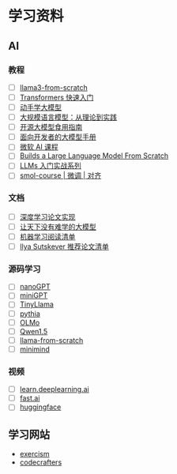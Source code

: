 # 学习资料

## AI

### 教程

- [ ] [llama3-from-scratch](https://github.com/naklecha/llama3-from-scratch)
- [ ] [Transformers 快速入门](https://transformers.run/)
- [ ] [动手学大模型](https://sjtullm.gitbook.io/dive-into-llms)
- [ ] [大规模语言模型：从理论到实践](https://intro-llm.github.io/)
- [ ] [开源大模型食用指南](https://github.com/datawhalechina/self-llm)
- [ ] [面向开发者的大模型手册](https://datawhalechina.github.io/llm-cookbook/#/)
- [ ] [微软 AI 课程](https://microsoft.github.io/generative-ai-for-beginners/#/)
- [ ] [Builds a Large Language Model From Scratch](https://github.com/rasbt/LLMs-from-scratch)
- [ ] [LLMs 入门实战系列](https://github.com/km1994/LLMsNineStoryDemonTower)
- [ ] [smol-course | 微调 | 对齐](https://github.com/huggingface/smol-course)

### 文档

- [ ] [深度学习论文实现](https://github.com/labmlai/annotated_deep_learning_paper_implementations)
- [ ] [让天下没有难学的大模型](https://github.com/liguodongiot/llm-action)
- [ ] [机器学习阅读清单](https://github.com/elicit/machine-learning-list)
- [ ] [llya Sutskever 推荐论文清单](https://arc.net/folder/D0472A20-9C20-4D3F-B145-D2865C0A9FEE)

### 源码学习

- [ ] [nanoGPT](https://github.com/karpathy/nanoGPT)
- [ ] [miniGPT](https://github.com/karpathy/minGPT)
- [ ] [TinyLlama](https://github.com/jzhang38/TinyLlama)
- [ ] [pythia](https://github.com/EleutherAI/pythia)
- [ ] [OLMo](https://github.com/allenai/OLMo)
- [ ] [Qwen1.5](https://github.com/QwenLM/Qwen1.5)
- [ ] [llama-from-scratch](https://github.com/bkitano/llama-from-scratch)
- [ ] [minimind](https://github.com/jingyaogong/minimind)

### 视频

- [ ] [learn.deeplearning.ai](https://learn.deeplearning.ai/)
- [ ] [fast.ai](https://www.fast.ai/)
- [ ] [huggingface](https://www.hf.co/course)

## 学习网站

- [exercism](https://exercism.org/)
- [codecrafters](https://app.codecrafters.io/catalog)
